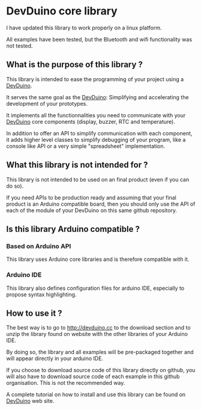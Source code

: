 # DevDuino core library

I have updated this library to work properly on a linux platform.

All examples have been tested, but the Bluetooth and wifi functionality was not tested.

## What is the purpose of this library ?
This library is intended to ease the programming of your project using a [DevDuino](http://devduino.cc).

It serves the same goal as the [DevDuino](http://devduino.cc): Simplifying and accelerating the development of your prototypes.

It implements all the functionnalities you need to communicate with your [DevDuino](http://devduino.cc) core components (display, buzzer, RTC and temperature).

In addition to offer an API to simplify communication with each component, it adds higher level classes to simplify debugging of your program, like a console like API or a very simple "spreadsheet" implementation.

## What this library is not intended for ?
This library is not intended to be used on an final product (even if you can do so).

If you need APIs to be production ready and assuming that your final product is an Arduino compatible board, then you should only use the API of each of the module of your DevDuino on this same github repository.

## Is this library Arduino compatible ?
### Based on Arduino API
This library uses Arduino core libraries and is therefore compatible with it.

### Arduino IDE
This library also defines configuration files for arduino IDE, especially to propose syntax highlighting.

## How to use it ?
The best way is to go to http://devduino.cc to the download section and to unzip the library found on website with the other libraries of your Arduino IDE.

By doing so, the library and all examples will be pre-packaged together and will appear directly in your arduino IDE.

If you choose to download source code of this library directly on github, you will also have to download source code of each example in this github organisation. This is not the recommended way.

A complete tutorial on how to install and use this library can be found on [DevDuino](http://devduino.cc) web site.
